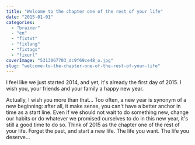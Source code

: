 ```yaml
---
title: "Welcome to the chapter one of the rest of your life"
date: "2015-01-01"
categories: 
  - "brainer"
  - "en"
  - "fixtxt"
  - "fixlang"
  - "fixtags"
  - "fixurl"
coverImage: "5313067703_dc9f69ce48_o.jpg"
slug: "welcome-to-the-chapter-one-of-the-rest-of-your-life"
---
```


I feel like we just started 2014, and yet, it's already the first day of 2015. I wish you, your friends and your family a happy new year.

Actually, I wish you more than that... Too often, a new year is synonym of a new beginning: after all, it make sense, you can't have a better anchor in time as a start line. Even if we should not wait to do something new, change our habits or do whatever we promised ourselves to do in this new year, it's still a good time to do so. Think of 2015 as the chapter one of the rest of your life. Forget the past, and start a new life. The life you want. The life you deserve...
